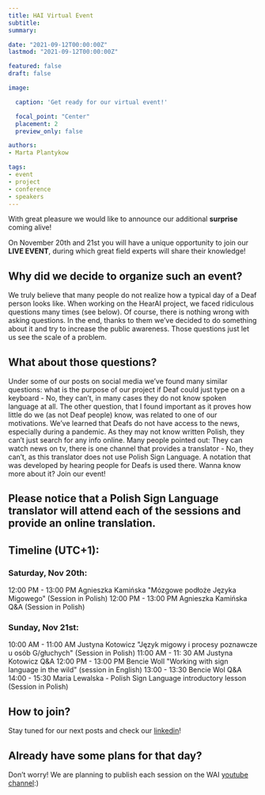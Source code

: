 ```yaml
---
title: HAI Virtual Event
subtitle: 
summary: 

date: "2021-09-12T00:00:00Z"
lastmod: "2021-09-12T00:00:00Z"

featured: false
draft: false

image:

  caption: 'Get ready for our virtual event!'

  focal_point: "Center"
  placement: 2
  preview_only: false

authors:
- Marta Plantykow

tags:
- event
- project
- conference
- speakers
---
```

With great pleasure we would like to announce our additional **surprise** coming alive!
 
On November 20th and 21st you will have a unique opportunity to join our **LIVE EVENT**, during which great field experts will share their knowledge! 

## Why did we decide to organize such an event?
We truly believe that many people do not realize how a typical day of a Deaf person looks like. When working on the HearAI project, we faced ridiculous questions many times (see below). Of course, there is nothing wrong with asking questions. In the end, thanks to them we’ve decided to do something about it and try to increase the public awareness. Those questions just let us see the scale of a problem.

## What about those questions?
Under some of our posts on social media we’ve found many similar questions: what is the purpose of our project if Deaf could just type on a keyboard - No, they can’t, in many cases they do not know spoken language at all.
The other question, that I found important as it proves how little do we (as not Deaf people) know, was related to one of our motivations. We’ve learned that Deafs do not have access to the news, especially during a pandemic. As they may not know written Polish, they can’t just search for any info online. Many people pointed out: They can watch news on tv, there is one channel that provides a translator - No, they can’t, as this translator does not use Polish Sign Language. A notation that was developed by hearing people for Deafs is used there. 
Wanna know more about it? Join our event!

## Please notice that a Polish Sign Language translator will attend each of the sessions and provide an online translation.

## Timeline (UTC+1):
### Saturday, Nov 20th:
12:00 PM - 13:00 PM Agnieszka Kamińska "Mózgowe podłoże Języka Migowego" (Session in Polish)
12:00 PM - 13:00 PM Agnieszka Kamińska Q&A (Session in Polish)

### Sunday, Nov 21st:
10:00 AM - 11:00 AM Justyna Kotowicz "Język migowy i procesy poznawcze u osób G/głuchych" (Session in Polish)
11:00 AM - 11: 30 AM Justyna Kotowicz Q&A
12:00 PM - 13:00 PM Bencie Woll "Working with sign language in the wild" (session in English)
13:00 - 13:30 Bencie Wol Q&A
14:00 - 15:30 Maria Lewalska - Polish Sign Language introductory lesson (Session in Polish)

## How to join?
Stay tuned for our next posts and check our [linkedin](https://www.linkedin.com/showcase/women-in-ai-poland/)! 

## Already have some plans for that day?
Don’t worry! We are planning to publish each session on the WAI [youtube channel](https://www.youtube.com/channel/UCiOdFW51psu1lXHNGKTGcHA):)



